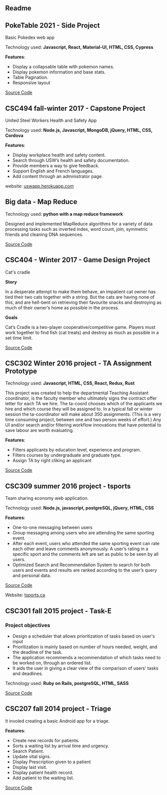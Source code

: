 ## Readme

## PokeTable 2021 - Side Project

Basic Pokedex web app

Technology used: **Javascript, React, Material-UI, HTML, CSS, Cypress**

**Features**:

- Display a collapsable table with pokemon names.
- Display pokemon information and base stats.
- Table Pagination.
- Responsive layout

[Source Code](https://github.com/hiei23/pokedex)

## CSC494 fall-winter 2017 - Capstone Project

United Steel Workers Health and Safety App

Technology used: **Node.js, Javascript, MongoDB, jQuery, HTML, CSS, Cordova**

**Features**:

- Display workplace health and safety content.
- Search through USW’s health and safety documentation.
- Provide members a way to give feedback.
- Support English and French languages.
- Add content through an administrator page.

website: [uswapp.herokuapp.com](https://uswapp.herokuapp.com/)

## Big data - Map Reduce

Technology used: **python with a map reduce framework**

Designed and implemented MapReduce algorithms for a variety of data processing tasks such as inverted index, word count, join, symmetric friends and cleaning DNA sequences.

[Source Code](https://github.com/hiei23/csc443a2)

## CSC404 - Winter 2017 - Game Design Project

Cat's cradle

**Story**

In a desperate attempt to make them behave, an impatient cat owner has tied their two cats together with a string. But the cats are having none of this, and are hell-bent on retrieving their favourite snacks and destroying as much of their owner’s home as possible in the process.

**Goals**

Cat’s Cradle is a two-player cooperative/competitive game. Players must work together to find fish (cat treats) and destroy as much as possible in a set time limit.

[Source Code](https://github.com/hiei23/csc404-prototype)

## CSC302 Winter 2016 project - TA Assignment Prototype

Technology used: **Javascript, HTML, CSS, React, Redux, Rust**

This project was created to help the departmental Teaching Assistant coordinator, is the faculty member who ultimately signs the contract offer letter for each TA we hire.
The ta-coord chooses which of the applicants we hire and which course they will be assigned to.
In a typical fall or winter session the ta-coordinator will make about 350 assignments. (This is a very time consuming project, between one and two person weeks of effort.)
Any UI and/or search and/or filtering workflow innovations that have potential to save labour are worth evaluating.

**Features**:

- Filters applicants by education level, experience and program.
- Filters courses by undergraduate and graduate type.
- Assign TA by right cliking an applicant

[Source Code](https://github.com/hiei23/taAssignment)

## CSC309 summer 2016 project - tsports

Team sharing economy web application.

Technology used: **Node.js, javascript, postgreSQL, jQuery, HTML, CSS**

**Features**:

- One-to-one messaging between users
- Group messaging among users who are attending the same sporting event.
- After each event, users who attended the same sporting event can rate each other and leave
  comments anonymously. A user’s rating in a specific sport and the comments left are set as
  public to be seen by all users.
- Optimized Search and Recommendation System to search for both users and events and
  results are ranked according to the user’s query and personal data.

[Source Code](https://github.com/hiei23/csc309a4)

Website: [tsports.ca](https://tsports.herokuapp.com//)

## CSC301 fall 2015 project - Task-E

### Project objectives

- Design a scheduler that allows prioritization of tasks based on user's input
- Prioritization is mainly based on number of hours needed, weight, and the deadline of the task.
- The application recommends a recommendation of which tasks need to be worked on, through an ordered list.
- It aids the user in giving a clear view of the comparison of users' tasks and deadlines.

Technology used: **Ruby on Rails, postgreSQL, HTML, SASS**

[Source Code](https://github.com/hiei23/task-e)

## CSC207 fall 2014 project - Triage

It involed creating a basic Android app for a triage.

**Features**:

- Create new records for patients.
- Sorts a waiting list by arrival time and urgency.
- Search Patient.
- Update vital signs.
- Display Prescription given to a patient
- Display last visit.
- Display patient health record.
- Add patient to the waiting list.

[Source Code](https://github.com/hiei23/triage)
